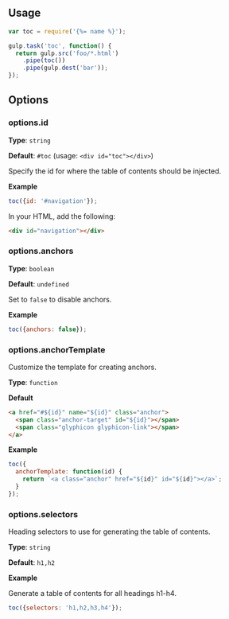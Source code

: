 ## Usage

```js
var toc = require('{%= name %}');

gulp.task('toc', function() {
  return gulp.src('foo/*.html')
    .pipe(toc())
    .pipe(gulp.dest('bar'));
});
```

## Options

### options.id

**Type**: `string`

**Default**: `#toc` (usage: `<div id="toc"></div>`)

Specify the id for where the table of contents should be injected.

**Example**

```js
toc({id: '#navigation'});
```

In your HTML, add the following:

```html
<div id="navigation"></div>
```

### options.anchors

**Type**: `boolean`

**Default**: `undefined`

Set to `false` to disable anchors.

**Example**

```js
toc({anchors: false});
```

### options.anchorTemplate

Customize the template for creating anchors.

**Type**: `function`

**Default**

```html
<a href="#${id}" name="${id}" class="anchor">
  <span class="anchor-target" id="${id}"></span>
  <span class="glyphicon glyphicon-link"></span>
</a>
```

**Example**

```js
toc({
  anchorTemplate: function(id) {
    return `<a class="anchor" href="${id}" id="${id}"></a>`;
  }
});
```

### options.selectors

Heading selectors to use for generating the table of contents.

**Type**: `string`

**Default**: `h1,h2`

**Example**

Generate a table of contents for all headings h1-h4.

```js
toc({selectors: 'h1,h2,h3,h4'});
```